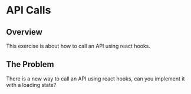 # API Calls

## Overview
This exercise is about how to call an API using react hooks.

## The Problem
There is a new way to call an API using react hooks, can you implement it with a loading state?
